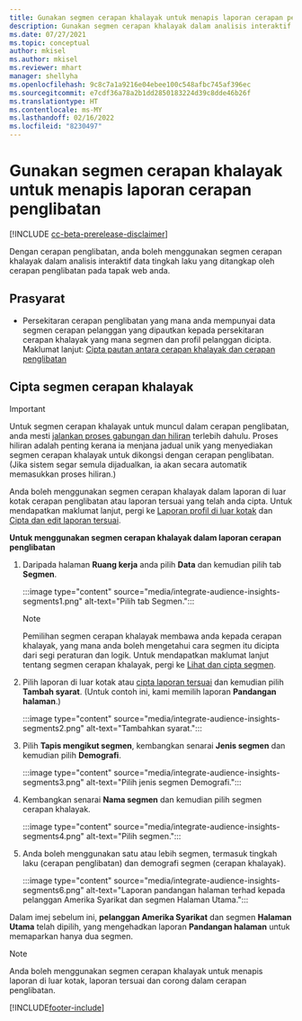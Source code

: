 ```yaml
---
title: Gunakan segmen cerapan khalayak untuk menapis laporan cerapan penglibatan
description: Gunakan segmen cerapan khalayak dalam analisis interaktif data tingkah laku yang ditangkap oleh cerapan penglibatan pada tapak web pelanggan.
ms.date: 07/27/2021
ms.topic: conceptual
author: mkisel
ms.author: mkisel
ms.reviewer: mhart
manager: shellyha
ms.openlocfilehash: 9c8c7a1a9216e04ebee100c548afbc745af396ec
ms.sourcegitcommit: e7cdf36a78a2b1dd2850183224d39c8dde46b26f
ms.translationtype: HT
ms.contentlocale: ms-MY
ms.lasthandoff: 02/16/2022
ms.locfileid: "8230497"
---
```

# <a name="use-audience-insights-segments-to-filter-engagement-insights-reports"></a>Gunakan segmen cerapan khalayak untuk menapis laporan cerapan penglibatan

[!INCLUDE [cc-beta-prerelease-disclaimer](includes/cc-beta-prerelease-disclaimer.md)]

Dengan cerapan penglibatan, anda boleh menggunakan segmen cerapan khalayak dalam analisis interaktif data tingkah laku yang ditangkap oleh cerapan penglibatan pada tapak web anda.

## <a name="prerequisite"></a>Prasyarat

- Persekitaran cerapan penglibatan yang mana anda mempunyai data segmen cerapan pelanggan yang dipautkan kepada persekitaran cerapan khalayak yang mana segmen dan profil pelanggan dicipta. Maklumat lanjut: [Cipta pautan antara cerapan khalayak dan cerapan penglibatan](integrate-audience-insights-engagement-insights.md)

## <a name="create-audience-insights-segments"></a>Cipta segmen cerapan khalayak 

> [!IMPORTANT]
> Untuk segmen cerapan khalayak untuk muncul dalam cerapan penglibatan, anda mesti [jalankan proses gabungan dan hiliran](../audience-insights/merge-entities.md) terlebih dahulu. Proses hiliran adalah penting kerana ia menjana jadual unik yang menyediakan segmen cerapan khalayak untuk dikongsi dengan cerapan penglibatan. (Jika sistem segar semula dijadualkan, ia akan secara automatik memasukkan proses hiliran.)

Anda boleh menggunakan segmen cerapan khalayak dalam laporan di luar kotak cerapan penglibatan atau laporan tersuai yang telah anda cipta. Untuk mendapatkan maklumat lanjut, pergi ke [Laporan profil di luar kotak](profile-reports.md) dan [Cipta dan edit laporan tersuai](custom-reports.md).

**Untuk menggunakan segmen cerapan khalayak dalam laporan cerapan penglibatan**

1. Daripada halaman **Ruang kerja** anda pilih **Data** dan kemudian pilih tab **Segmen**.

    :::image type="content" source="media/integrate-audience-insights-segments1.png" alt-text="Pilih tab Segmen.":::

   >[!NOTE]
   > Pemilihan segmen cerapan khalayak membawa anda kepada cerapan khalayak, yang mana anda boleh mengetahui cara segmen itu dicipta dari segi peraturan dan logik. Untuk mendapatkan maklumat lanjut tentang segmen cerapan khalayak, pergi ke [Lihat dan cipta segmen](../audience-insights/segments.md).

2. Pilih laporan di luar kotak atau [cipta laporan tersuai](custom-reports.md) dan kemudian pilih **Tambah syarat**. (Untuk contoh ini, kami memilih laporan **Pandangan halaman**.)

    :::image type="content" source="media/integrate-audience-insights-segments2.png" alt-text="Tambahkan syarat.":::

3. Pilih **Tapis mengikut segmen**, kembangkan senarai **Jenis segmen** dan kemudian pilih **Demografi**.

    :::image type="content" source="media/integrate-audience-insights-segments3.png" alt-text="Pilih jenis segmen Demografi.":::

4. Kembangkan senarai **Nama segmen** dan kemudian pilih segmen cerapan khalayak.

    :::image type="content" source="media/integrate-audience-insights-segments4.png" alt-text="Pilih segmen.":::

5. Anda boleh menggunakan satu atau lebih segmen, termasuk tingkah laku (cerapan penglibatan) dan demografi segmen (cerapan khalayak). 

    :::image type="content" source="media/integrate-audience-insights-segments6.png" alt-text="Laporan pandangan halaman terhad kepada pelanggan Amerika Syarikat dan segmen Halaman Utama.":::

Dalam imej sebelum ini, **pelanggan Amerika Syarikat** dan segmen **Halaman Utama** telah dipilih, yang mengehadkan laporan **Pandangan halaman** untuk memaparkan hanya dua segmen. 


>[!NOTE]
> Anda boleh menggunakan segmen cerapan khalayak untuk menapis laporan di luar kotak, laporan tersuai dan corong dalam cerapan penglibatan. 


[!INCLUDE[footer-include](../includes/footer-banner.md)]